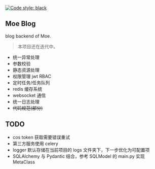 [![Code style: black](https://img.shields.io/badge/code%20style-black-000000.svg)](https://github.com/psf/black)

## Moe Blog

blog backend of Moe.

> 本项目还在迭代中。

- 统一异常处理
- 参数校验
- 静态资源处理
- 权限管理 jwt RBAC
- 定时任务/任务队列
- redis 缓存系统
- websocket 通信
- 统一日志处理
- ~~代码规范(部分)~~


## TODO

- cos token 获取需要错误重试
- 第三方服务使用 celery
- logger 默认存储在当前项目的 logs 文件夹下，下一步优化为可配置项
- SQLAlchemy 与 Pydantic 结合，参考 SQLModel 的 main.py 实现 MetaClass

